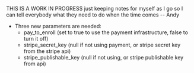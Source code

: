 THIS IS A WORK IN PROGRESS just keeping notes for myself as I go so I can tell everybody what they need to do when the time comes -- Andy

* Three new parameters are needed:
  * pay_to_enroll (set to true to use the payment infrastructure, false to turn it off)
  * stripe_secret_key (null if not using payment, or stripe secret key from the stripe api)
  * stripe_publishable_key (null if not using, or stripe publishable key from api)